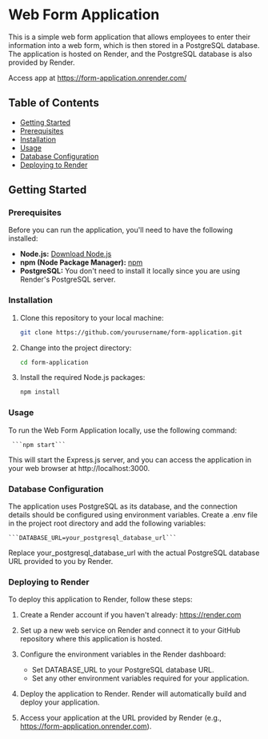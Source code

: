 # Web Form Application

This is a simple web form application that allows employees to enter their information into a web form, which is then stored in a PostgreSQL database. The application is hosted on Render, and the PostgreSQL database is also provided by Render.

Access app at https://form-application.onrender.com/

## Table of Contents

- [Getting Started](#getting-started)
- [Prerequisites](#prerequisites)
- [Installation](#installation)
- [Usage](#usage)
- [Database Configuration](#database-configuration)
- [Deploying to Render](#deploying-to-render)


## Getting Started

### Prerequisites

Before you can run the application, you'll need to have the following installed:

- **Node.js:** [Download Node.js](https://nodejs.org/)
- **npm (Node Package Manager):** [npm](https://www.npmjs.com/)
- **PostgreSQL:** You don't need to install it locally since you are using Render's PostgreSQL server.

### Installation

1. Clone this repository to your local machine:

   ```bash
   git clone https://github.com/yourusername/form-application.git
   
2. Change into the project directory:

     ```bash
   cd form-application

3. Install the required Node.js packages:

    ```bash
   npm install
    
### Usage

To run the Web Form Application locally, use the following command:

     ```npm start```
   

This will start the Express.js server, and you can access the application in your web browser at http://localhost:3000.

### Database Configuration

The application uses PostgreSQL as its database, and the connection details should be configured using environment variables. Create a .env file in the project root directory and add the following variables:

    ```DATABASE_URL=your_postgresql_database_url```
    
    
Replace your_postgresql_database_url with the actual PostgreSQL database URL provided to you by Render.

### Deploying to Render

To deploy this application to Render, follow these steps:

1. Create a Render account if you haven't already:  https://render.com

2. Set up a new web service on Render and connect it to your GitHub repository where this application is hosted.

3. Configure the environment variables in the Render dashboard:
   - Set DATABASE_URL to your PostgreSQL database URL.
   - Set any other environment variables required for your application.

4. Deploy the application to Render. Render will automatically build and deploy your application.

5. Access your application at the URL provided by Render (e.g., https://form-application.onrender.com).



